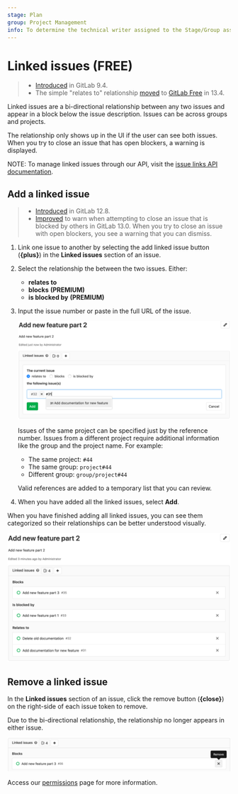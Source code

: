 ```yaml
---
stage: Plan
group: Project Management
info: To determine the technical writer assigned to the Stage/Group associated with this page, see https://about.gitlab.com/handbook/engineering/ux/technical-writing/#assignments
---
```


# Linked issues **(FREE)**

> - [Introduced](https://gitlab.com/gitlab-org/gitlab/-/merge_requests/1797) in GitLab 9.4.
> - The simple "relates to" relationship [moved](https://gitlab.com/gitlab-org/gitlab/-/issues/212329) to [GitLab Free](https://about.gitlab.com/pricing/) in 13.4.

Linked issues are a bi-directional relationship between any two issues and appear in a block below
the issue description. Issues can be across groups and projects.

The relationship only shows up in the UI if the user can see both issues. When you try to close an
issue that has open blockers, a warning is displayed.

NOTE:
To manage linked issues through our API, visit the [issue links API documentation](../../../api/issue_links.md).

## Add a linked issue

> - [Introduced](https://gitlab.com/gitlab-org/gitlab/-/issues/2035) in GitLab 12.8.
> - [Improved](https://gitlab.com/gitlab-org/gitlab/-/issues/34239) to warn when attempting to close an issue that is blocked by others in GitLab 13.0.
>   When you try to close an issue with open blockers, you see a warning that you can dismiss.

1. Link one issue to another by selecting the add linked issue button (**{plus}**) in the
   **Linked issues** section of an issue.

1. Select the relationship the between the two issues. Either:
   - **relates to**
   - **blocks** **(PREMIUM)**
   - **is blocked by** **(PREMIUM)**
1. Input the issue number or paste in the full URL of the issue.

   ![Adding a related issue](img/related_issues_add_v12_8.png)

   Issues of the same project can be specified just by the reference number.
   Issues from a different project require additional information like the
   group and the project name. For example:

   - The same project: `#44`
   - The same group: `project#44`
   - Different group: `group/project#44`

   Valid references are added to a temporary list that you can review.

1. When you have added all the linked issues, select **Add**.

When you have finished adding all linked issues, you can see
them categorized so their relationships can be better understood visually.

![Related issue block](img/related_issue_block_v12_8.png)

## Remove a linked issue

In the **Linked issues** section of an issue, click the remove button (**{close}**) on the
right-side of each issue token to remove.

Due to the bi-directional relationship, the relationship no longer appears in either issue.

![Removing a related issue](img/related_issues_remove_v12_8.png)

Access our [permissions](../../permissions.md) page for more information.

